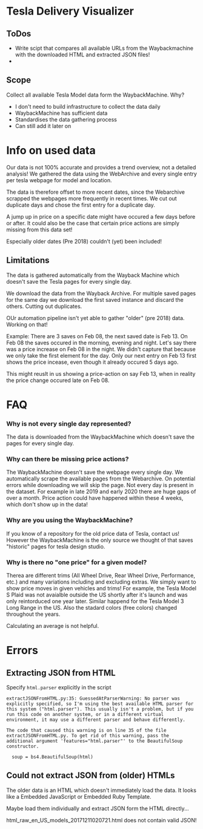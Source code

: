 # Tesla Delivery Visualizer



## ToDos
- Write scipt that compares all available URLs from the Waybackmachine with the downloaded HTML and extracted JSON files!
-



## Scope
Collect all available Tesla Model data form the WaybackMachine.
Why?
- I don't need to build infrastructure to collect the data daily
- WaybackMachine has sufficient data
- Standardises the data gathering process
- Can still add it later on



# Info on used data
Our data is not 100% accurate and provides a trend overview, not a detailed analysis!
We gathered the data using the WebArchive and every single entry per tesla webpage for model and location.

The data is therefore offset to more recent dates, since the Webarchive
scrapped the webpages more frequently in recent times.
We cut out duplicate days and chose the first entry for a duplicate day.

A jump up in price on a specific date might have occured a few days before or after.
It could also be the case that certain price actions are simply missing from this data set!

Especially older dates (Pre 2018) couldn't (yet) been included!


## Limitations
The data is gathered automatically from the Wayback Machine which doesn't save the Tesla pages for every single day.

We download the data from the Wayback Archive.
For multiple saved pages for the same day we download the first saved instance and discard the others. Cutting out duplicates.

OUr automation pipeline isn't yet able to gather "older" (pre 2018) data.
Working on that!


Example:
There are 3 saves on Feb 08, the next saved date is Feb 13.
On Feb 08 the saves occured in the morning, evening and night.
Let's say there was a price increase on Feb 08 in the night.
We didn't capture that because we only take the first element for the day.
Only our next entry on Feb 13 first shows the price incease, even though it already occured 5 days ago.

This might reuslt in us showing a price-action on say Feb 13, when in reality the price change occured late on Feb 08.



# FAQ

### Why is not every single day represented?
The data is downloaded from the WaybackMachine which doesn't save the pages for every single day.

### Why can there be missing price actions?
The WaybackMachine doesn't save the webpage every single day.
We automatically scrape the available pages from the Webarchive.
On potential errors while downloading we will skip the page.
Not every day is present in the dataset.
For example in late 2019 and early 2020 there are huge gaps of over a month.
Price action could have happened within these 4 weeks, which don't show up in the data!

### Why are you using the WaybackMachine?
If you know of a repository for the old price data of Tesla, contact us!
However the WaybackMachine is the only source we thought of that saves "historic" pages for tesla design studio.

### Why is there no "one price" for a given model?
Therea are different trims (All Wheel Drive, Rear Wheel Drive, Performance, etc.) and many variations including and excluding extras.
We simply want to show price moves in given vehicles and trims!
For example, the Tesla Model S Plaid was not avaialble outside the US shortly after it's launch and was only reintorduced one year later.
Similar happend for the Tesla Model 3 Long Range in the US. Also the stadard colors (free colors) changed throughout the years.

Calculating an average is not helpful.




# Errors

## Extracting JSON from HTML
Specify `html.parser` explicitly in the script
```
extractJSONFromHTML.py:35: GuessedAtParserWarning: No parser was explicitly specified, so I'm using the best available HTML parser for this system ("html.parser"). This usually isn't a problem, but if you run this code on another system, or in a different virtual environment, it may use a different parser and behave differently.

The code that caused this warning is on line 35 of the file extractJSONFromHTML.py. To get rid of this warning, pass the additional argument 'features="html.parser"' to the BeautifulSoup constructor.

  soup = bs4.BeautifulSoup(html)
```

## Could not extract JSON from (older) HTMLs
The older data is an HTML which doesn't immediately load the data.
It looks like a Embedded JavaScript or Embedded Ruby Template.

Maybe load them individually and extract JSON form the HTML directly...

html_raw_en_US_models_20171211020721.html does not contain valid JSON!
